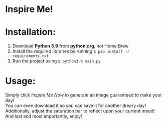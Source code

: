 # Inspire Me!

# Installation:
1. Download **Python 3.9** from **python.org**, not Home Brew
2. Install the required libraries by running `$ pip install -r requirements.txt`
3. Run the project using `$ python3.9 main.py`

# Usage:
Simply click *Inspire Me Now* to generate an image guaranteed to make your day!  
You can even download it so you can save it for another dreary day!  
Additionally, adjust the saturation bar to reflect upon your current mood!  
And last and most importantly, enjoy!
